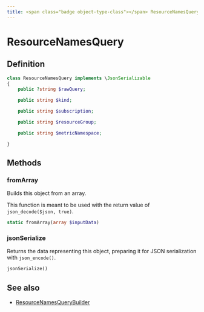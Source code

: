 ```yaml
---
title: <span class="badge object-type-class"></span> ResourceNamesQuery
---
```

# <span class="badge object-type-class"></span> ResourceNamesQuery

## Definition

```php
class ResourceNamesQuery implements \JsonSerializable
{
    public ?string $rawQuery;

    public string $kind;

    public string $subscription;

    public string $resourceGroup;

    public string $metricNamespace;

}
```
## Methods

### <span class="badge object-method"></span> fromArray

Builds this object from an array.

This function is meant to be used with the return value of `json_decode($json, true)`.

```php
static fromArray(array $inputData)
```

### <span class="badge object-method"></span> jsonSerialize

Returns the data representing this object, preparing it for JSON serialization with `json_encode()`.

```php
jsonSerialize()
```

## See also

 * <span class="badge builder"></span> [ResourceNamesQueryBuilder](./builder-ResourceNamesQueryBuilder.md)
